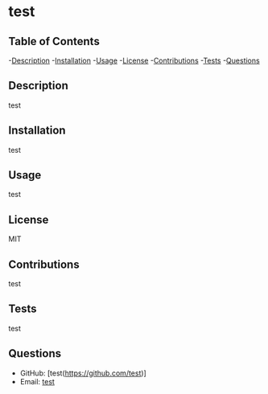 # test
 ## Table of Contents
 -[Description](#description)
 -[Installation](#installation)
 -[Usage](#usage)
 -[License](#license)
 -[Contributions](#contributions)
 -[Tests](#tests)
 -[Questions](#questions)

 ## Description
 test
 ## Installation
 test
 ## Usage
 test
 ## License
 MIT
 ## Contributions
 test
 ## Tests
 test
 ## Questions
  - GitHub: [test(https://github.com/test)]
  - Email: [test](mailto:example@example.com)

